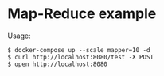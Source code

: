 # Map-Reduce example

Usage:
```
$ docker-compose up --scale mapper=10 -d
$ curl http://localhost:8080/test -X POST
$ open http://localhost:8080
```
